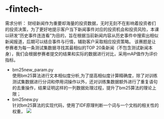 # -fintech-
需求分析：
财经新闻作为重要却海量的投资数据，无时无刻不在影响着投资者们的投资决策，为了更好地提示客户当下新闻事件对应的投资机会和投资风险，本课以研发“历史事件连连看”为目的，旨在根据当前新闻内容从历史事件中搜索出相似新闻报道，后期可以结合事件与行情，辅助客户采取相应投资策略。
 该赛题是让参赛者为每一条测试集数据寻找其最相似的TOP 20条新闻（不包含测试新闻本身），我们会根据参赛者提交的结果和实际的数据进行对比，采用mAP值作为评价指标。 
* bm25new_param.py  
使用bm25算法进行文本相似度分析,为了提高相似度计算精确度，除了对训练测试集数据进行分词和停用词操作以外，还对训练集数据额外进行了重复语句的去重操作，结果证明这样的一列数据处理过程，提升了bm25算法的理论上限；
* bm25new.py  
针对bm25算法的实现代码，使用了IDF原理判断一个词与一个文档的相关性的权重，
![](https://raw.githubusercontent.com/jaygle17/-finthech-/master/bm25.png)
